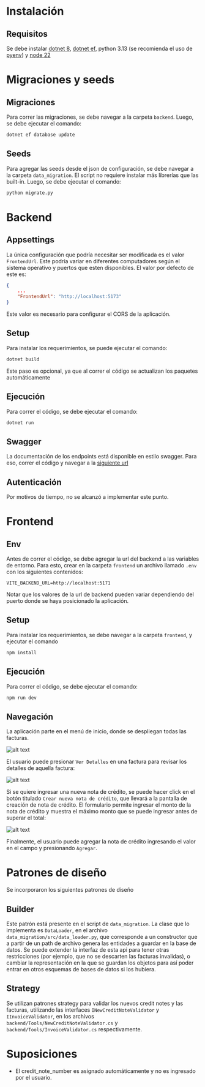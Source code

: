 # Instalación

## Requisitos

Se debe instalar [dotnet 8](https://learn.microsoft.com/en-us/dotnet/core/install/), [dotnet ef](https://learn.microsoft.com/en-us/ef/core/cli/dotnet), python 3.13 (se recomienda el uso de [pyenv](https://github.com/pyenv/pyenv)) y [node 22](https://nodejs.org/en/download)

# Migraciones y seeds

## Migraciones

Para correr las migraciones, se debe navegar a la carpeta `backend`. Luego, se debe ejecutar el comando:

```sh
dotnet ef database update
```

## Seeds

Para agregar las seeds desde el json de configuración, se debe navegar a la carpeta `data_migration`. El script no requiere instalar más librerías que las built-in. Luego, se debe ejecutar el comando:

```sh
python migrate.py
```


# Backend

## Appsettings

La única configuración que podría necesitar ser modificada es el valor `FrontendUrl`. Este podría variar en diferentes computadores según el sistema operativo y puertos que esten disponibles. El valor por defecto de este es:

```json
{
    ...
    "FrontendUrl": "http://localhost:5173"
}

```

Este valor es necesario para configurar el CORS de la aplicación.

## Setup
Para instalar los requerimientos, se puede ejecutar el comando:

```sh
dotnet build
```
Este paso es opcional, ya que al correr el código se actualizan los paquetes automáticamente

## Ejecución
Para correr el código, se debe ejecutar el comando:

```sh
dotnet run
```

## Swagger
La documentación de los endpoints está disponible en estilo swagger. Para eso, correr el código y navegar a la [siguiente url](http://localhost:5171/swagger/index.html)

## Autenticación
Por motivos de tiempo, no se alcanzó a implementar este punto.

# Frontend

## Env

Antes de correr el código, se debe agregar la url del backend a las variables de entorno. Para esto, crear en la carpeta `frontend` un archivo llamado `.env` con los siguientes contenidos:

```env
VITE_BACKEND_URL=http://localhost:5171
```

Notar que los valores de la url de backend pueden variar dependiendo del puerto donde se haya posicionado la aplicación.

## Setup
Para instalar los requerimientos, se debe navegar a la carpeta `frontend`, y ejecutar el comando

```sh
npm install
```

## Ejecución
Para correr el código, se debe ejecutar el comando:

```sh
npm run dev
```

## Navegación

La aplicación parte en el menú de inicio, donde se despliegan todas las facturas.

![alt text](images/image.png)

El usuario puede presionar `Ver Detalles` en una factura para revisar los detalles de aquella factura:

![alt text](images/image2.png)

Si se quiere ingresar una nueva nota de crédito, se puede hacer click en el botón titulado `Crear nueva nota de crédito`, que llevará a la pantalla de creación de nota de crédito. El formulario permite ingresar el monto de la nota de crédito y muestra el máximo monto que se puede ingresar antes de superar el total:

![alt text](images/image3.png)

Finalmente, el usuario puede agregar la nota de crédito ingresando el valor en el campo y presionando `Agregar`.



# Patrones de diseño

Se incorporaron los siguientes patrones de diseño

## Builder
Este patrón está presente en el script de `data_migration`. La clase que lo implementa es `DataLoader`, en el archivo `data_migration/src/data_loader.py`, que corresponde a un constructor que a partir de un path de archivo genera las entidades a guardar en la base de datos. Se puede extender la interfaz de esta api para tener otras restricciones (por ejemplo, que no se descarten las facturas invalidas), o cambiar la representación en la que se guardan los objetos para así poder entrar en otros esquemas de bases de datos si los hubiera.

## Strategy
Se utilizan patrones strategy para validar los nuevos credit notes y las facturas, utilizando las interfaces `INewCreditNoteValidator` y `IInvoiceValidator`, en los archivos `backend/Tools/NewCreditNoteValidator.cs` y `backend/Tools/InvoiceValidator.cs` respectivamente.

# Suposiciones

* El credit_note_number es asignado automáticamente y no es ingresado por el usuario.